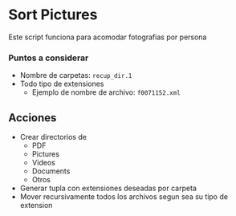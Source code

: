 # Sort Pictures

Este script funciona para acomodar 
fotografias por persona

### Puntos a considerar
* Nombre de carpetas: `recup_dir.1`
* Todo tipo de extensiones
  * Ejemplo de nombre de archivo: `f0071152.xml`


## Acciones

- Crear directorios de
  - PDF
  - Pictures
  - Videos
  - Documents
  - Otros
- Generar tupla con extensiones deseadas
por carpeta
- Mover recursivamente todos los archivos
segun sea su tipo de extension


